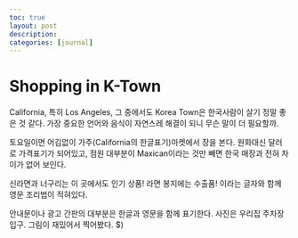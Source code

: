 ```yaml
---
toc: true
layout: post
description:
categories: [journal]
---
```

# Shopping in K-Town

California, 특히 Los Angeles, 그 중에서도 Korea Town은 한국사람이 살기 정말 좋은 것 같다.
가장 중요한 언어와 음식이 자연스레 해결이 되니 무슨 말이 더 필요할까.


토요일이면 어김없이 가주(California의 한글표기)마켓에서 장을 본다.
원화대신 달러로 가격표기가 되어있고, 점원 대부분이 Maxican이라는 것만 빼면 한국 매장과 전혀 차이가 없어 보인다.


신라면과 너구리는 이 곳에서도 인기 상품!
라면 봉지에는 수출품! 이라는 글자와 함께 영문 조리법이 적혀있다.


안내문이나 광고 간판의 대부분은 한글과 영문을 함께 표기한다.
사진은 우리집 주차장 입구. 그림이 재밌어서 찍어봤다. $)